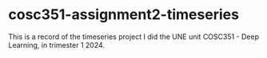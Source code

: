 # cosc351-assignment2-timeseries
This is a record of the timeseries project I did the UNE unit COSC351 - Deep Learning, in trimester 1 2024. 
